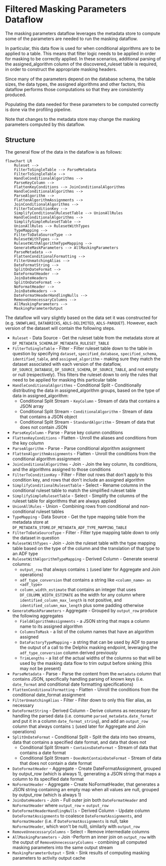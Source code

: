 # Filtered Masking Parameters Dataflow

The masking parameters dataflow leverages the metadata store to compute some of the parameters are needed to run the
masking dataflow.

In particular, this data flow is used for when conditional algorithms are to be applied to a table. This means that
filter logic needs to be applied in order for masking to be correctly applied. In these scenarios, additional parsing of
the assigned_algorithm column of the discovered_ruleset table is required, in order to construct the appropriate masking
headers.

Since many of the parameters depend on the database schema, the table sizes, the data types, the
assigned algorithms and other factors, this dataflow performs those computations so that they are consistently produced.

Populating the data needed for these parameters to be computed correctly is done via the profiling pipeline.

Note that changes to the metadata store may change the masking parameters computed by this dataflow.

## Structure

The general flow of the data in the dataflow is as follows:
```mermaid
flowchart LR
    Ruleset -->
    FilterToSingleTable --> ParseMetadata
    FilterToSingleTable -->
    HandleConditionalAlgorithms -->
    ParseKeyColumn -->
    FlattenKeyConditions --> JoinConditionalAlgorithms
    HandleConditionalAlgorithms -->
    ParseAlgorithm -->
    FlattenAlgorithmAssignments -->
    JoinConditionalAlgorithms -->
    FilterToConditionKey -->
    SimplifyConditionalRulesetTable --> UnionAllRules
    HandleConditionalAlgorithms -->
    SimplifySimpleRulesetTable -->
    UnionAllRules --> RulesetWithTypes
    TypeMapping -->
    FilterToDataSourceType -->
    RulesetWithTypes -->
    RulesetWithAlgorithmTypeMapping -->
    GenerateMaskParameters --> AllMaskingParameters
    ParseMetadata -->
    FlattenConditionalFormatting -->
    FilterUnmatchingAlias -->
    DateFormatString -->
    SplitOnDateFormat -->
    DateFormatHeader -->
    JoinDateHeaders
    SplitOnDateFormat -->
    NoFormatHeader -->
    JoinDateHeaders -->
    DateFormatHeaderHandlingNulls -->
    RemoveUnnecessaryColumns -->
    AllMaskingParameters -->
    MaskingParameterOutput
```

The dataflow will vary slightly based on the data set it was constructed for (e.g. `SNOWFLAKE`, `DATABRICKS`,
`ADLS-DELIMITED`, `ADLS-PARQUET`). However, each version of the dataset will contain the following steps.

* `Ruleset` - Data Source - Get the ruleset table from the metadata store at
`DF_METADATA_SCHEMA`.`DF_METADATA_RULESET_TABLE`
* `FilterToSingleTable` - Filter - Filter ruleset table down to the table in question by specifying `dataset`,
`specified_database`, `specified_schema`, `identified_table`, and `assigned_algorithm` - making sure they match
the dataset associated with each version of the dataflow, `DF_SOURCE_DATABASE`, `DF_SOURCE_SCHEMA`, `DF_SOURCE_TABLE`,
and not empty or null (respectively). This filters the ruleset down to only the rules that need to be applied for
masking this particular table
* `HandleConditionalAlgorithms` - Conditional Split - Conditionally distributing the data in assigned_algorithm
groups, based on the type of data in assigned_algorithm:
  * Conditional Split Stream - `KeyColumn` - Stream of data that contains a JSON array
  * Conditional Split Stream - `ConditionalAlgorithm` - Stream of data that contains a JSON object
  * Conditional Split Stream - `StandardAlgorithm` - Stream of data that does not contain JSON 
* `ParseKeyColumn` - Parse - Parse key column conditions
* `FlattenKeyConditions` - Flatten - Unroll the aliases and conditions from the key column
* `ParseAlgorithm` - Parse - Parse conditional algorithm assignment
* `FlattenAlgorithmAssignments` - Flatten - Unroll the conditions from the conditional algorithm assignment
* `JoinConditionalAlgorithms` - Join - Join the key column, its conditions, and the algorithms assigned to those
conditions
* `FilterToConditionKey` - Filter - Filter out rows that don't apply to this condition key, and rows that don't
include an assigned algorithm
* `SimplifyConditionalRulesetTable` - Select - Rename columns in the conditional ruleset table to match the
simplified ruleset table
* `SimplifySimpleRulesetTable` - Select - Simplify the columns of the ruleset table for algorithms that are always
applied
* `UnionAllRules` - Union - Combining rows from conditional and non-conditional ruleset tables
* `TypeMapping` - Data Source - Get the type mapping table from the metadata store at
  `DF_METADATA_STORE`.`DF_METADATA_ADF_TYPE_MAPPING_TABLE`
* `FilterToDataSourceType` - Filter - Filter type mapping table down to only the dataset in question
* `RulesetWithTypes` - Join - Join the ruleset table with the type mapping table based on the type of the column
  and the translation of that type to an ADF type
* `RulesetWithAlgorithmTypeMapping` - Derived Column - Generate several columns:
  * `output_row` that always contains `1` (used later for Aggregate and Join operations)
  * `adf_type_conversion` that contains a string like `<column_name> as <adf_type>`
  * `column_width_estimate` that contains an integer that uses `DF_COLUMN_WIDTH_ESTIMATE` as the width for any column
    where `identified_column_max_length` is not positive, and `identified_column_max_length` plus some padding otherwise
* `GenerateMaskParameters` - Aggregate - Grouped by `output_row` produce the following aggregates
  * `FieldAlgorithmAssignments` - a JSON string that maps a column name to its assigned algorithm
  * `ColumnsToMask` - a list of the column names that have an algorithm assigned
  * `DataFactoryTypeMapping` - a string that can be used by ADF to parse the output of a call to the Delphix masking
    endpoint, leveraging the `adf_type_conversion` column derived previously
  * `TrimLengths` - a list of the actual widths of the columns so that will be used by the masking data flow to trim
    output before sinking (this may not be present)
* `ParseMetadata` - Parse - Parse the content from the `metadata` column that contains JSON, specifically
  handling parsing of known keys (i.e. `date_format` and conditional date formatting specifications)
* `FlattenConditionalFormatting` - Flatten - Unroll the conditions from the conditional date_format assignment
* `FilterUnmatchingAlias` - Filter - Filter down to only this filer alias, as necessary
* `DateFormatString` - Derived Column - Derive columns as necessary for handling the parsed data (i.e. consume
  `parsed_metadata.date_format` and put it in a column `date_format_string`), and add an `output_row` column that
  always contains `1` (used later for Aggregate and Join operations)
* `SplitOnDateFormat` - Conditional Split - Split the data into two streams, data that contains a specified date
  format, and data that does not
  *  Conditional Split Stream - `ContainsDateFormat` - Stream of data that contains a date format
  * Conditional Split Stream - `DoesNotContainDateFormat` - Stream of data that does not contain a date format
* `DateFormatHeader` - Aggregate - Create DateFormatAssignment, grouped by output_row (which is always 1),
  generating a JSON string that maps a column to its specified date format
* `NoFormatHeader` - Aggregate - Create NoFormatHeader, that generates a JSON string containing an empty map when
  all values are null, grouped by output_row (which is always 1)
* `JoinDateHeaders` - Join - Full outer join both `DateFormatHeader` and `NoFormatHeader` where `output_row` =
  `output_row`
* `DateFormatHeaderHandlingNulls` - Derived Column - Update column `DateFormatAssignments` to coalesce
  `DateFormatAssignments`, and `NoFormatHeader` (i.e. if `DateFormatAssignments` is null, take `NoFormatHeader`, which
  won't be null), similarly with `output_row`
* `RemoveUnnecessaryColumns` - Select - Remove intermediate columns
* `AllMaskingParameters` - Join -Perform an inner join on `output_row` with the output of
  `RemoveUnnecessaryColumns` - combining all computed masking parameters into the same output stream
* `MaskingParameterOutput` - Sink - Sink results of computing masking parameters to activity output cache